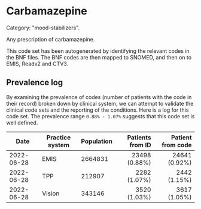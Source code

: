 # Carbamazepine

Category: "mood-stabilizers".

Any prescription of carbamazepine.

This code set has been autogenerated by identifying the relevant codes in the BNF files. The BNF codes are then mapped to SNOMED, and then on to EMIS, Readv2 and CTV3.

## Prevalence log

By examining the prevalence of codes (number of patients with the code in their record) broken down by clinical system, we can attempt to validate the clinical code sets and the reporting of the conditions. Here is a log for this code set. The prevalence range `0.88% - 1.07%` suggests that this code set is well defined.

| Date       | Practice system | Population | Patients from ID | Patient from code |
| ---------- | --------------- | ---------- | ---------------: | ----------------: |
| 2022-06-28 | EMIS            | 2664831    |    23498 (0.88%) |     24641 (0.92%) |
| 2022-06-28 | TPP             | 212907     |     2282 (1.07%) |      2442 (1.15%) |
| 2022-06-28 | Vision          | 343146     |     3520 (1.03%) |      3617 (1.05%) |
